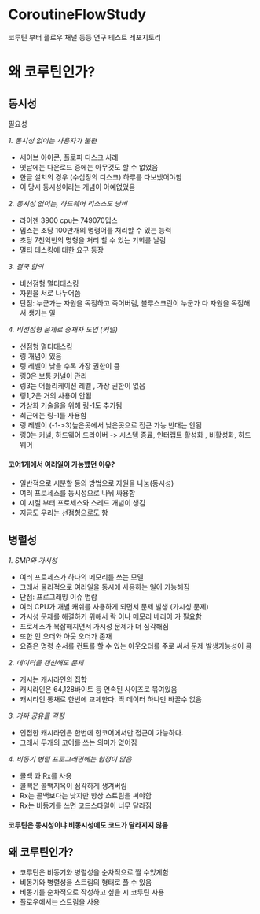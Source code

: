 # CoroutineFlowStudy
코루틴 부터 플로우 채널 등등 연구 테스트 레포지토리 

# 왜 코루틴인가?

## 동시성
필요성 

_1. 동시성 없이는 사용자가 불편_
 
- 세이브 아이콘, 플로피 디스크 사례 
- 옛날에는 다운로드 중에는 아무것도 할 수 없었음  
- 한글 설치의 경우 (수십장의 디스크) 하루를 다보냈어야함 
- 이 당시 동시성이라는 개념이 아예없었음 

_2. 동시성 없이는, 하드웨어 리소스도 낭비_

- 라이젠 3900 cpu는 749070밉스 
- 밉스는 초당 100만개의 명령어를 처리할 수 있는 능력
- 초당 7천억번의 명형을 처리 할 수 있는 기회를 날림 
- 멀티 테스킹에 대한 요구 등장 

_3. 결국 합의_

- 비선점형 멀티태스킹
- 자원을 서로 나누어씀
- 단점: 누군가는 자원을 독점하고 죽어버림, 블루스크린이 누군가 다 자원을 독점해서 생기는 일  

_4. 비선점형 문제로 중재자 도입 (커널)_
- 선점형 멀티태스킹 
- 링 개념이 있음 
- 링 레벨이 낮을 수록 가장 권한이 큼 
- 링0은 보통 커널이 관리
- 링3는 어플리케이션 레벨 , 가장 권한이 없음 
- 링1,2은 거의 사용이 안됨
- 가상화 기술을을 위해 링-1도 추가됨
- 최근에는 링-1를 사용함
- 링 레벨이 (-1->3)높은곳에서 낮은곳으로 접근 가능 반대는 안됨 
- 링0는 커널, 하드웨어 드라이버 -> 시스템 종료, 인터랩트 활성화 , 비활성화, 하드웨어  

#### 코어1개에서 여러일이 가능헀던 이유?
- 일반적으로 시분할 등의 방법으로 자원을 나눔(동시성)
- 여러 프로세스를 동시성으로 나눠 싸용함
- 이 시절 부터 프로세스와 스레드 개념이 생김 
- 지금도 우리는 선점형으로도 함 

## 병렬성
 
_1. SMP와 가시성_
- 여러 프로세스가 하나의 메모리를 쓰는 모델 
- 그래서 물리적으로 여러일을 동시에 사용하는 일이 가능해짐 
- 단점: 프로그래밍 이슈 범람 
- 여러 CPU가 개별 캐쉬를 사용하게 되면서 문제 발생 (가시성 문제)
- 가시성 문제를 해결하기 위해서 락 이나 메모리 베리어 가 필요함 
- 프로세스가 복잡해지면서 가시성 문제가 더 심각해짐
- 또한 인 오더와 아웃 오더가 존재  
- 요즘은 명령 순서를 컨트롤 할 수 있는 아웃오더를 주로 써서 문제 발생가능성이 큼 

_2. 데이터를 갱신해도 문제_
- 캐시는 캐시라인의 집합 
- 캐시라인은 64,128바이트 등 연속된 사이즈로 묶여있음
- 캐시라인 통채로 한번에 교체한다. 딱 데이터 하나만 바꿀수 없음 

_3. 가짜 공유를 걱정_
- 인접한 캐시라인은 한번에 한코어에서만 접근이 가능하다.
- 그래서 두개의 코어를 쓰는 의미가 없어짐  

_4. 비동기 병렬 프로그래밍에는 함정이 많음_
- 콜백 과 Rx를 사용 
- 콜백은 콜백지옥이 심각하게 생겨버림 
- Rx는 콜백보다는 낫지만 항상 스트림을 써야함 
- Rx는 비동기를 쓰면 코드스타일이 너무 달라짐
 
#### 코루틴은 동시성이냐 비동시성에도 코드가 달라지지 않음 


## 왜 코루틴인가? 
- 코루틴은 비동기와 병렬성을 순차적으로 짤 수있게함
- 비동기와 병렬성을 스트림의 형태로 풀 수 있음
- 비동기를 순차적으로 작성하고 싶을 시  코루틴 사용 
- 플로우에서는 스트림을 사용 
